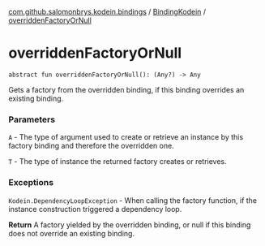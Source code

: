 [com.github.salomonbrys.kodein.bindings](../index.md) / [BindingKodein](index.md) / [overriddenFactoryOrNull](.)

# overriddenFactoryOrNull

`abstract fun overriddenFactoryOrNull(): (Any?) -> Any`

Gets a factory from the overridden binding, if this binding overrides an existing binding.

### Parameters

`A` - The type of argument used to create or retrieve an instance by this factory binding and therefore the overridden one.

`T` - The type of instance the returned factory creates or retrieves.

### Exceptions

`Kodein.DependencyLoopException` - When calling the factory function, if the instance construction triggered a dependency loop.

**Return**
A factory yielded by the overridden binding, or null if this binding does not override an existing binding.

